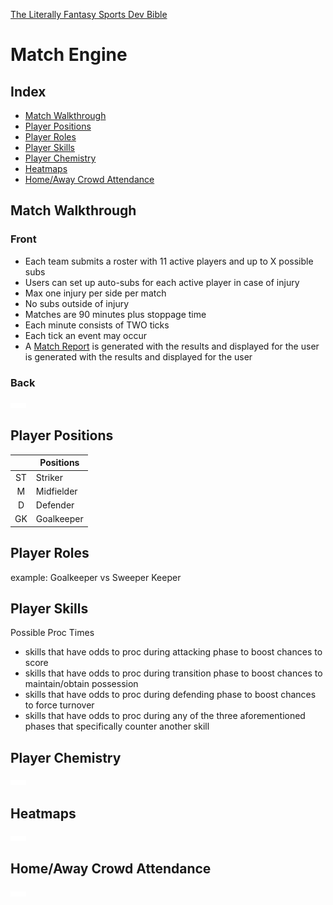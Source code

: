 [The Literally Fantasy Sports Dev Bible](https://github.com/mharr171/The-Literally-Fantasy-Sports-Dev-Bible)

# Match Engine

## Index

+ [Match Walkthrough](#match-walkthrough)
+ [Player Positions](#player-positions)
+ [Player Roles](#player-roles)
+ [Player Skills](#player-skills)
+ [Player Chemistry](#player-chemistry)
+ [Heatmaps](#heatmaps)
+ [Home/Away Crowd Attendance](#homeaway-crowd-attendance)

## Match Walkthrough

### Front

+ Each team submits a roster with 11 active players and up to X possible subs
+ Users can set up auto-subs for each active player in case of injury
+ Max one injury per side per match
+ No subs outside of injury
+ Matches are 90 minutes plus stoppage time
+ Each minute consists of TWO ticks
+ Each tick an event may occur
+ A [Match Report](https://github.com/mharr171/The-Literally-Fantasy-Sports-Dev-Bible/blob/master/pages/models/match_report.md) is generated with the results and displayed for the user is generated with the results and displayed for the user

### Back

![...](../resources/ellipsis.gif)

## Player Positions

|   | Positions |
|:---:| --- |
| ST | Striker |
| M | Midfielder |
| D | Defender |
| GK | Goalkeeper |

## Player Roles

example: Goalkeeper vs Sweeper Keeper

## Player Skills

Possible Proc Times

+ skills that have odds to proc during attacking phase to boost chances to score
+ skills that have odds to proc during transition phase to boost chances to maintain/obtain possession
+ skills that have odds to proc during defending phase to boost chances to force turnover
+ skills that have odds to proc during any of the three aforementioned phases that specifically counter another skill

## Player Chemistry

![...](../resources/ellipsis.gif)

## Heatmaps

![...](../resources/ellipsis.gif)

## Home/Away Crowd Attendance

![...](../resources/ellipsis.gif)
